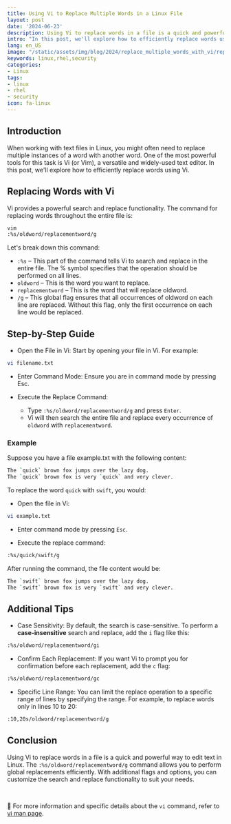 ```yaml
---
title: Using Vi to Replace Multiple Words in a Linux File
layout: post
date: '2024-06-23'
description: Using Vi to replace words in a file is a quick and powerful way to edit text in Linux.
intro: "In this post, we'll explore how to efficiently replace words using Vi."
lang: en_US
image: "/static/assets/img/blog/2024/replace_multiple_words_with_vi/replace_multiple_words_with_vi.jpg"
keywords: linux,rhel,security
categories:
- Linux
tags:
- linux
- rhel
- security
icon: fa-linux
---
```


## Introduction

When working with text files in Linux, you might often need to replace multiple instances of a word with another word. One of the most powerful tools for this task is Vi (or Vim), a versatile and widely-used text editor. In this post, we'll explore how to efficiently replace words using Vi.

## Replacing Words with Vi

Vi provides a powerful search and replace functionality. The command for replacing words throughout the entire file is:

```bash
vim
:%s/oldword/replacementword/g
```

Let's break down this command:

- `:%s` – This part of the command tells Vi to search and replace in the entire file. The % symbol specifies that the operation should be performed on all lines.
- `oldword` – This is the word you want to replace.
- `replacementword` – This is the word that will replace oldword.
- `/g` – This global flag ensures that all occurrences of oldword on each line are replaced. Without this flag, only the first occurrence on each line would be replaced.

## Step-by-Step Guide

- Open the File in Vi: Start by opening your file in Vi. For example:

```bash
vi filename.txt
```
- Enter Command Mode: Ensure you are in command mode by pressing Esc.

- Execute the Replace Command:

   - Type `:%s/oldword/replacementword/g` and press `Enter`.
   - Vi will then search the entire file and replace every occurrence of `oldword` with `replacementword`.


### Example
Suppose you have a file example.txt with the following content:

```bash
The `quick` brown fox jumps over the lazy dog.
The `quick` brown fox is very `quick` and very clever.
```

To replace the word `quick` with `swift`, you would:

- Open the file in Vi:

```bash
vi example.txt
```

- Enter command mode by pressing `Esc`.

- Execute the replace command:

```bash
:%s/quick/swift/g
```

After running the command, the file content would be:

```bash
The `swift` brown fox jumps over the lazy dog.
The `swift` brown fox is very `swift` and very clever.
```

## Additional Tips

- Case Sensitivity: By default, the search is case-sensitive. To perform a **case-insensitive** search and replace, add the `i` flag like this:

```bash
:%s/oldword/replacementword/gi
```

- Confirm Each Replacement: If you want Vi to prompt you for confirmation before each replacement, add the `c` flag:

```bash
:%s/oldword/replacementword/gc
```

- Specific Line Range: You can limit the replace operation to a specific range of lines by specifying the range. For example, to replace words only in lines 10 to 20:

```bash
:10,20s/oldword/replacementword/g
```

## Conclusion

Using Vi to replace words in a file is a quick and powerful way to edit text in Linux. The `:%s/oldword/replacementword/g` command allows you to perform global replacements efficiently. With additional flags and options, you can customize the search and replace functionality to suit your needs.


<br>

📝 For more information and specific details about the `vi` command, refer to [vi man page](https://linux.die.net/man/1/vi).
